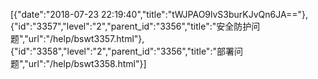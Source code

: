 [{"date":"2018-07-23 22:19:40","title":"tWJPAO9lvS3burKJvQn6JA=="},{"id":"3357","level":"2","parent_id":"3356","title":"安全防护问题","url":"/help/bswt3357.html"},{"id":"3358","level":"2","parent_id":"3356","title":"部署问题","url":"/help/bswt3358.html"}]